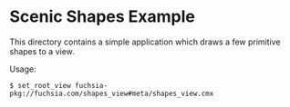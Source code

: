 # Scenic Shapes Example

This directory contains a simple application which draws a few primitive
shapes to a view.

Usage:

```shell
$ set_root_view fuchsia-pkg://fuchsia.com/shapes_view#meta/shapes_view.cmx
```

